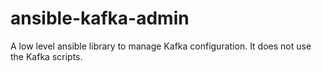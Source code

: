 # ansible-kafka-admin
A low level ansible library to manage Kafka configuration. It does not use the Kafka scripts.
